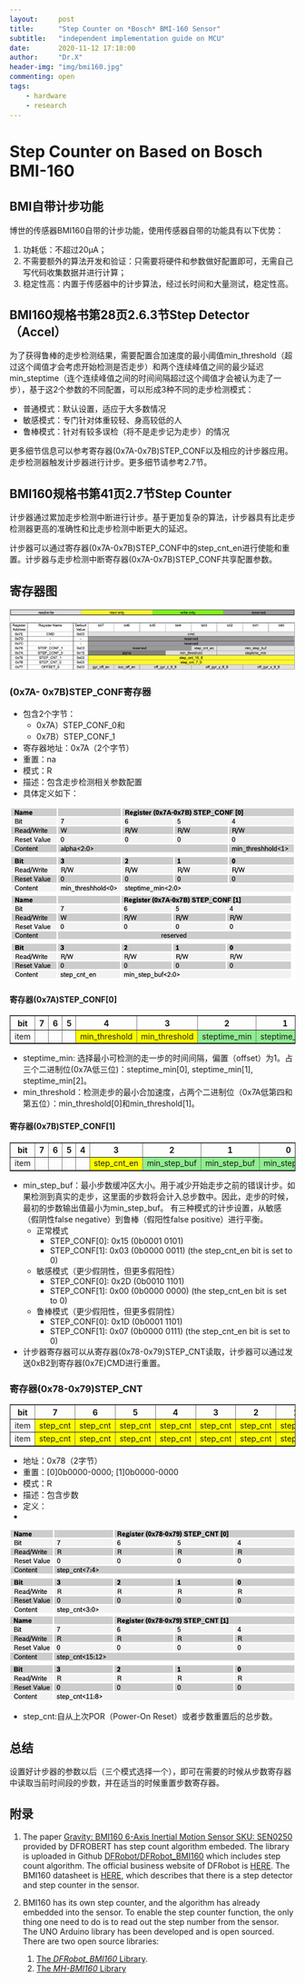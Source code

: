 ```yaml
---
layout:     post
title:      "Step Counter on *Bosch* BMI-160 Sensor"
subtitle:   "independent implementation guide on MCU"
date:       2020-11-12 17:18:00
author:     "Dr.X"
header-img: "img/bmi160.jpg"
commenting: open
tags:
    - hardware
    - research
---
```


<h1>Step Counter on Based on Bosch BMI-160</h1>

<h2>BMI自带计步功能</h2>

博世的传感器BMI160自带的计步功能，使用传感器自带的功能具有以下优势：

1. 功耗低：不超过20μA；
2. 不需要额外的算法开发和验证：只需要将硬件和参数做好配置即可，无需自己写代码收集数据并进行计算；
3. 稳定性高：内置于传感器中的计步算法，经过长时间和大量测试，稳定性高。

<h2>BMI160规格书第28页2.6.3节Step Detector（Accel）</h2>

为了获得鲁棒的走步检测结果，需要配置合加速度的最小阈值min_threshold（超过这个阈值才会考虑开始检测是否走步）和两个连续峰值之间的最少延迟min_steptime（连个连续峰值之间的时间间隔超过这个阈值才会被认为走了一步），基于这2个参数的不同配置，可以形成3种不同的走步检测模式：

- 普通模式：默认设置，适应于大多数情况
- 敏感模式：专门针对体重较轻、身高较低的人
- 鲁棒模式：针对有较多误检（将不是走步记为走步）的情况

更多细节信息可以参考寄存器(0x7A-0x7B)STEP_CONF以及相应的计步器应用。走步检测器触发计步器进行计步。更多细节请参考2.7节。

<h2>BMI160规格书第41页2.7节Step Counter</h2>

计步器通过累加走步检测中断进行计步。基于更加复杂的算法，计步器具有比走步检测器更高的准确性和比走步检测中断更大的延迟。

计步器可以通过寄存器(0x7A-0x7B)STEP_CONF中的step_cnt_en进行使能和重置。计步器与走步检测中断寄存器(0x7A-0x7B)STEP_CONF共享配置参数。

<h2>寄存器图</h2>

<img src="/img/bmi160-register.png"  alt="Register Map" />


<h3>(0x7A- 0x7B)STEP_CONF寄存器</h3>

- 包含2个字节：
  - 0x7A）STEP_CONF_0和
  - 0x7B）STEP_CONF_1
- 寄存器地址：0x7A（2个字节）
- 重置：na
- 模式：R
- 描述：包含走步检测相关参数配置
- 具体定义如下：

<img src="/img/bmi160-STEP-CONF-0-0x7A.png"  alt="Register STEP_CONF" />

<img src="/img/bmi160-STEP-CONF-1-0x7B.png"  alt="Register STEP_CONF" />

<h4>寄存器(0x7A)STEP_CONF[0]</h4>

<table border="1">
  <tr>
    <th>bit</th>
    <th>7</th>
    <th>6</th>
    <th>5</th>
    <th>4</th>
    <th>3</th>
    <th>2</th>
    <th>1</th>
    <th>0</th>
  </tr>
  <tr>
    <td>item</td>
    <td></td>
    <td></td>
    <td></td>
    <td bgcolor=yellow>min_threshold</td>
    <td bgcolor=yellow>min_threshold</td>
    <td bgcolor=lightgreen>steptime_min</td>
    <td bgcolor=lightgreen>steptime_min</td>
    <td bgcolor=lightgreen>steptime_min</td>
  </tr>
</table>

- steptime_min: 选择最小可检测的走一步的时间间隔，偏置（offset）为1。占三个二进制位(0x7A低三位)：steptime_min[0], steptime_min[1], steptime_min[2]。
- min_threshold：检测走步的最小合加速度，占两个二进制位（0x7A低第四和第五位）：min_threshold[0]和min_threshold[1]。

<h4>寄存器(0x7B)STEP_CONF[1]</h4>

<table border="1">
  <tr>
    <th>bit</th>
    <th>7</th>
    <th>6</th>
    <th>5</th>
    <th>4</th>
    <th>3</th>
    <th>2</th>
    <th>1</th>
    <th>0</th>
  </tr>
  <tr>
    <td>item</td>
    <td></td>
    <td></td>
    <td></td>
    <td></td>
    <td bgcolor=yellow>step_cnt_en</td>
    <td bgcolor=lightgreen>min_step_buf</td>
    <td bgcolor=lightgreen>min_step_buf</td>
    <td bgcolor=lightgreen>min_step_buf</td>
  </tr>
</table>

- min_step_buf：最小步数缓冲区大小。用于减少开始走步之前的错误计步。如果检测到真实的走步，这里面的步数将会计入总步数中。因此，走步的时候，最初的步数输出值最小为min_step_buf。
有三种模式的计步设置，从敏感（假阴性false negative）到鲁棒（假阳性false positive）进行平衡。
    - 正常模式
        - STEP_CONF[0]: 0x15 (0b0001 0101)
        - STEP_CONF[1]: 0x03 (0b0000 0011) (the step_cnt_en bit is set to 0)
    - 敏感模式（更少假阴性，但更多假阳性）
        - STEP_CONF[0]: 0x2D (0b0010 1101)
        - STEP_CONF[1]: 0x00 (0b0000 0000) (the step_cnt_en bit is set to 0)
    - 鲁棒模式（更少假阳性，但更多假阴性）
        - STEP_CONF[0]: 0x1D (0b0001 1101)
        - STEP_CONF[1]: 0x07 (0b0000 0111) (the step_cnt_en bit is set to 0)
- 计步器寄存器可以从寄存器(0x78-0x79)STEP_CNT读取，计步器可以通过发送0xB2到寄存器(0x7E)CMD进行重置。

<h3>寄存器(0x78-0x79)STEP_CNT</h3>

<table border="1">
  <tr>
    <th>bit</th>
    <th>7</th>
    <th>6</th>
    <th>5</th>
    <th>4</th>
    <th>3</th>
    <th>2</th>
    <th>1</th>
    <th>0</th>
  </tr>
  <tr>
    <td>item</td>
    <td bgcolor=yellow>step_cnt</td>
    <td bgcolor=yellow>step_cnt</td>
    <td bgcolor=yellow>step_cnt</td>
    <td bgcolor=yellow>step_cnt</td>
    <td bgcolor=yellow>step_cnt</td>
    <td bgcolor=yellow>step_cnt</td>
    <td bgcolor=yellow>step_cnt</td>
    <td bgcolor=yellow>step_cnt</td>
  </tr>
  <tr>
    <td>item</td>
    <td bgcolor=yellow>step_cnt</td>
    <td bgcolor=yellow>step_cnt</td>
    <td bgcolor=yellow>step_cnt</td>
    <td bgcolor=yellow>step_cnt</td>
    <td bgcolor=yellow>step_cnt</td>
    <td bgcolor=yellow>step_cnt</td>
    <td bgcolor=yellow>step_cnt</td>
    <td bgcolor=yellow>step_cnt</td>
  </tr>
</table>

- 地址：0x78（2字节）
- 重置：[0]0b0000-0000; [1]0b0000-0000
- 模式：R
- 描述：包含步数
- 定义：
- 
<img src="/img/bmi160-STEP-CNT-0-0x78.png"  alt="Register STEP_CNT" />

<img src="/img/bmi160-STEP-CNT-1-0x79.png"  alt="Register STEP_CNT" />

- step_cnt:自从上次POR（Power-On Reset）或者步数重置后的总步数。

<h2> 总结</h2>
设置好计步器的参数以后（三个模式选择一个），即可在需要的时候从步数寄存器中读取当前时间段的步数，并在适当的时候重置步数寄存器。



<h2>附录</h2>

1. The paper <a href="https://media.digikey.com/pdf/Data%20Sheets/DFRobot%20PDFs/SEN0250_Web.pdf">Gravity: BMI160 6-Axis Inertial Motion
Sensor SKU: SEN0250</a> provided by DFROBERT has step count algorithm embeded. 
The library is uploaded in Github <a href = "https://github.com/DFRobot/DFRobot_BMI160">DFRobot/DFRobot_BMI160</a> which includes step count algorithm. The official business website of DFRobot is <a href = "https://wiki.dfrobot.com/Gravity__BMI160_6-Axis_Inertial_Motion_Sensor_SKU__SEN0250">HERE</a>.
The BMI160 datasheet is <a href = "https://www.bosch-sensortec.com/media/boschsensortec/downloads/datasheets/bst-bmi160-ds000.pdf">HERE</a>, which describes that there is a step detector and step counter in the sensor.

2. BMI160 has its own step counter, and the algorithm has already embedded into the sensor. To enable the step counter function, the only thing one need to do is to read out the step number from the sensor. The UNO Arduino library has been developed and is open sourced. There are two open source libraries:
   1. <a href = "https://github.com/Yonghong/DFRobot_BMI160">The *DFRobot_BMI160* Library</a>.
   2. <a href = "https://github.com/Yonghong/MH-BMI160">The *MH-BMI160* Library</a>




&emsp;&emsp;
<br/>